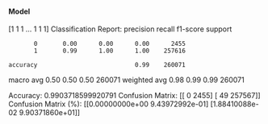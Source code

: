 #### Model
[1 1 1 ... 1 1 1]
Classification Report:
              precision    recall  f1-score   support

           0       0.00      0.00      0.00      2455
           1       0.99      1.00      1.00    257616

    accuracy                           0.99    260071
   macro avg       0.50      0.50      0.50    260071
weighted avg       0.98      0.99      0.99    260071

Accuracy: 0.9903718599920791
Confusion Matrix:
[[     0   2455]
 [    49 257567]]
Confusion Matrix (%):
[[0.00000000e+00 9.43972992e-01]
 [1.88410088e-02 9.90371860e+01]]
